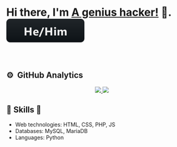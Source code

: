 # Hi there, I'm [A genius hacker!](https://github.com/ageniushacker) 👋.  <img src="https://raw.githubusercontent.com/8bithemant/8bithemant/master/svg/pronouns/hehim.svg" >

<br />

## ⚙️ &nbsp;GitHub Analytics

<p align="center">
<a href="https://github.com/ageniushacker">
  <img height="180em" src="https://github-readme-stats-eight-theta.vercel.app/api?username=ageniushacker&show_icons=true&theme=vue-dark&include_all_commits=true&count_private=true" />
  <img height="180em" src="https://github-readme-stats-eight-theta.vercel.app/api/top-langs/?username=ageniushacker&layout=compact&exclude_lang=java+r&theme=vue-dark" />
</a>
</p>


## 🎉 Skills 🎉
 - Web technologies: HTML, CSS, PHP, JS
 - Databases: MySQL, MariaDB
 - Languages: Python
